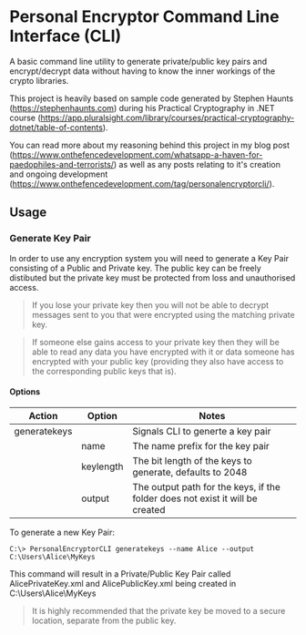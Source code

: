 # Personal Encryptor Command Line Interface (CLI)
A basic command line utility to generate private/public key pairs and encrypt/decrypt data without having to know the inner workings of the crypto libraries.

This project is heavily based on sample code generated by Stephen Haunts (https://stephenhaunts.com) during his Practical Cryptography in .NET course (https://app.pluralsight.com/library/courses/practical-cryptography-dotnet/table-of-contents).

You can read more about my reasoning behind this project in my blog post (https://www.onthefencedevelopment.com/whatsapp-a-haven-for-paedophiles-and-terrorists/) as well as any posts relating to it's creation and ongoing development (https://www.onthefencedevelopment.com/tag/personalencryptorcli/).

## Usage ##

### Generate Key Pair ###
In order to use any encryption system you will need to generate a Key Pair consisting of a Public and Private key. The public key can be freely distibuted but the private key must be protected from loss and unauthorised access. 

> If you lose your private key then you will not be able to decrypt messages sent to you that were encrypted using the matching private key.

>If someone else gains access to your private key then they will be able to read any data you have encrypted with it or data someone has encrypted with your public key (providing they also have access to the corresponding public keys that is).

#### Options ####

Action | Option | Notes
-------|--------|-------
generatekeys | | Signals CLI to generte a key pair
|| name | The name prefix for the key pair
|| keylength | The bit length of the keys to generate, defaults to 2048
|| output | The output path for the keys, if the folder does not exist it will be created

To generate a new Key Pair:

```C:\> PersonalEncryptorCLI generatekeys --name Alice --output C:\Users\Alice\MyKeys```

This command will result in a Private/Public Key Pair called AlicePrivateKey.xml and AlicePublicKey.xml being created in C:\Users\Alice\MyKeys

> It is highly recommended that the private key be moved to a secure location, separate from the public key.
